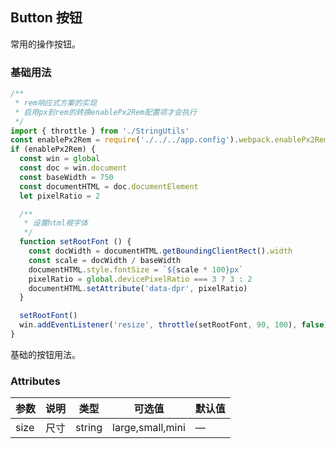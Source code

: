 
## Button 按钮
常用的操作按钮。

### 基础用法
```js
/**
 * rem响应式方案的实现
 * 启用px到rem的转换enablePx2Rem配置项才会执行
 */
import { throttle } from './StringUtils'
const enablePx2Rem = require('./../../app.config').webpack.enablePx2Rem
if (enablePx2Rem) {
  const win = global
  const doc = win.document
  const baseWidth = 750
  const documentHTML = doc.documentElement
  let pixelRatio = 2

  /**
   * 设置html根字体
   */
  function setRootFont () {
    const docWidth = documentHTML.getBoundingClientRect().width
    const scale = docWidth / baseWidth
    documentHTML.style.fontSize = `${scale * 100}px`
    pixelRatio = global.devicePixelRatio === 3 ? 3 : 2
    documentHTML.setAttribute('data-dpr', pixelRatio)
  }

  setRootFont()
  win.addEventListener('resize', throttle(setRootFont, 90, 100), false)
}


```
基础的按钮用法。

### Attributes
| 参数      | 说明    | 类型      | 可选值       | 默认值   |
|---------- |-------- |---------- |-------------  |-------- |
| size     | 尺寸   | string  |   large,small,mini            |    —     |
